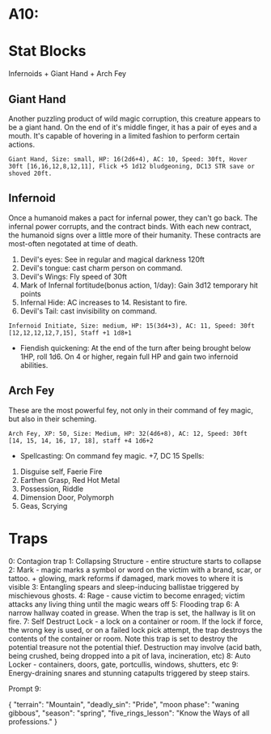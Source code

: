 # A10:
# Stat Blocks
Infernoids + Giant Hand + Arch Fey

## Giant Hand
Another puzzling product of wild magic corruption, this creature appears to be a giant hand. On the end of it's middle finger, it has a pair of eyes and a mouth. It's capable of hovering in a limited fashion to perform certain actions.

`Giant Hand, Size: small, HP: 16(2d6+4), AC: 10, Speed: 30ft, Hover 30ft [16,16,12,8,12,11], Flick +5 1d12 bludgeoning, DC13 STR save or shoved 20ft.`

## Infernoid
Once a humanoid makes a pact for infernal power, they can't go back. The infernal power corrupts, and the contract binds. With each new contract, the humanoid signs over a little more of their humanity. These contracts are most-often negotated at time of death.

1. Devil's eyes: See in regular and magical darkness 120ft
2. Devil's tongue: cast charm person on command.
3. Devil's Wings: Fly speed of 30ft 
4. Mark of Infernal fortitude(bonus action, 1/day): Gain 3d12 temporary hit points
5. Infernal Hide: AC increases to 14. Resistant to fire.
6. Devil's Tail: cast invisibility on command.


`Infernoid Initiate, Size: medium, HP: 15(3d4+3), AC: 11, Speed: 30ft [12,12,12,12,7,15], Staff +1 1d8+1`
- Fiendish quickening: At the end of the turn after being brought below 1HP, roll 1d6. On 4 or higher, regain full HP and gain two infernoid abilities.

## Arch Fey
These are the most powerful fey, not only in their command of fey magic, but also in their scheming.

`Arch Fey, XP: 50, Size: Medium, HP: 32(4d6+8), AC: 12, Speed: 30ft [14, 15, 14, 16, 17, 18], staff +4 1d6+2`
- Spellcasting: On command fey magic. +7, DC 15 Spells:
1. Disguise self, Faerie Fire
2. Earthen Grasp, Red Hot Metal
3. Possession, Riddle
4. Dimension Door, Polymorph
5. Geas, Scrying

# Traps

0: Contagion trap
1: Collapsing Structure - entire structure starts to collapse
2: Mark - magic marks a symbol or word on the victim with a brand, scar, or tattoo. + glowing, mark reforms if damaged, mark moves to where it is visible
3: Entangling spears and sleep-inducing ballistae triggered by mischievous ghosts.
4: Rage - cause victim to become enraged; victim attacks any living thing until the magic wears off
5: Flooding trap
6:  A narrow hallway coated in grease. When the trap is set, the hallway is lit on fire.
7:  Self Destruct Lock - a lock on a container or room. If the lock if force, the wrong key is used, or on a failed lock pick attempt, the trap destroys the contents of the container or room. Note this trap is set to destroy the potential treasure not the potential thief. Destruction may involve (acid bath, being crushed, being dropped into a pit of lava, incineration, etc)
8: Auto Locker - containers, doors, gate, portcullis, windows, shutters, etc
9: Energy-draining snares and stunning catapults triggered by steep stairs.

Prompt 9:

{
    "terrain": "Mountain",
    "deadly_sin": "Pride",
    "moon phase": "waning gibbous",
    "season": "spring",
    "five_rings_lesson": "Know the Ways of all professions."
}